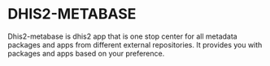 # DHIS2-METABASE

Dhis2-metabase is dhis2 app that is one stop center for all metadata packages and apps from different external repositories. It provides you with packages and apps based on your preference.
